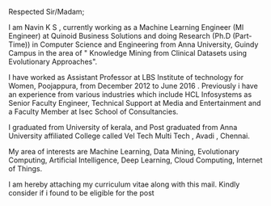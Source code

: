 Respected Sir/Madam;

I am Navin K  S , currently working as a Machine Learning Engineer (Ml Engineer) at Quinoid Business Solutions and doing Research (Ph.D (Part-Time)) in Computer Science and Engineering from Anna University, Guindy Campus in the area of " Knowledge Mining from Clinical Datasets using Evolutionary Approaches". 

I have worked as  Assistant Professor at LBS Institute of technology for Women, Poojappura, from December 2012 to June 2016 . Previously i have an experience  from various industries which include HCL Infosystems as Senior Faculty Engineer, Technical Support at Media and Entertainment and a Faculty Member at Isec School of Consultancies.

I graduated from University of kerala, and Post graduated from Anna University affiliated College called Vel Tech Multi Tech , Avadi , Chennai. 

My area of interests are Machine Learning, Data Mining, Evolutionary Computing, Artificial Intelligence, Deep Learning, Cloud Computing, Internet of Things.

 I am hereby attaching my curriculum vitae along with this mail. Kindly consider if i found to be eligible for the post
